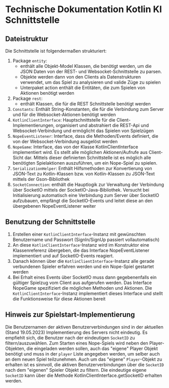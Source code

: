 # Technische Dokumentation Kotlin KI Schnittstelle

## Dateistruktur
Die Schnittstelle ist folgendermaßen strukturiert:
1. Package `entity`:
    - enthält alle Objekt-Model Klassen, die benötigt werden, um die JSON Daten von der REST- und Websocket-Schnittstelle zu parsen.
    - Objekte werden dann von den Clients als Datenstrukturen verwendet, um das Spiel zu analysieren und valide Züge zu spielen
    - Unterpaket action enthält die Entitäten, die zum Spielen von Aktionen benötigt werden
2. Package `rest`:
    - enthält Klassen, die für die REST Schnittstelle benötigt werden
3. `Constants`: Enthält String-Konstanten, die für die Verbindung zum Server und für die Websocket-Aktionen benötigt werden
4. `KotlinClientInterface`: Hauptschnittstelle für die Client-Implementierungen, organisiert und abstrahiert die REST-Api und Websocket-Verbindung
und ermöglicht das Spielen von Spielzügen
5. `NopeEventListener`: Interface, dass die Methoden/Events definiert, die von der Websocket-Verbindung ausgelöst werden
6. `NopeGame`: Interface, das von der Klasse KotlinClientInterface implementiert wird. Es stellt alle möglichen Aktionen/Aufrufe aus Client-Sicht dar. 
Mittels dieser definierten Schnittstelle ist es möglich alle benötigten Spielaktionen auszuführen, um ein Nope-Spiel zu spielen.
7. `SerializationHelper`: Enthält Hilfsmethoden zur Konvertierung von JSON-Text zu Kotlin-Klassen bzw. von Kotlin-Klassen zu JSON-Text mittels der Gson-Bibliothek
8. `SocketConnection`: enthält die Hauptlogik zur Verwaltung der Verbindung über SocketIO mittels der SocketIO-Java-Bibliothek. Versucht bei Initialisierung
automatisch eine Verbindung zum Server über SocketIO aufzubauen, empfängt die SocketIO-Events und leitet diese an den übergebenen NopeEventListener weiter

## Benutzung der Schnittstelle
1. Erstellen einer `KotlinClientInterface`-Instanz mit gewünschten Benutzername und Passwort (SignIn/SignUp passiert vollautomatisch)
2. An diese `KotlinClientInterface`-Instanz wird im Konstruktor eine Klassenreferenz übergeben, die das Interface NopeEventListener 
implementiert und auf SocketIO-Events reagiert.
3. Danach können über die `KotlinClientInterface`-Instanz alle gerade verbundenen Spieler erfahren werden und ein Nope-Spiel gestartet werden
4. Bei Erhalt eines Events über SocketIO muss dann gegebenenfalls ein gültiger Spielzug vom Client aus aufgerufen werden. 
Das Interface NopeGame spezifiziert die möglichen Methoden und Aktionen. Die `KotlinClientInterface`-Instanz implementiert dieses Interface und stellt 
die Funktionsweise für diese Aktionen bereit

## Hinweis zur Spielstart-Implementierung 
Die Benutzernamen der aktiven Benutzerverbindungen sind in der aktuellen (Stand 19.05.2023) Implementierung des Servers 
nicht eindeutig. Es empfiehlt sich, die Benutzer nach der eindeutigen `SocketID` zu filtern/auszuwählen. 
Zum Starten eines Nope-Spiels wird neben den Player-Objekten, die eingeladen werden sollen, auch das "eigene" Player Objekt 
benötigt und muss in der `player` Liste angegeben werden, um selber auch an dem neuen Spiel teilzunehmen.
Auch um das "eigene" `Player`-Objekt zu erhalten ist es sinnvoll, die aktiven Benutzerverbindungen über die `SocketID` nach dem "eigenen" 
Spieler Objekt zu filtern. Die eindeutige eigene `SocketID` kann über die Methode KotlinClientInterface.getSocketID erhalten werden.



